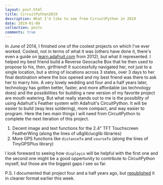 ```yaml
---
layout: post.html
title: CircuitPython2019
description: What I'd like to see from CircuitPython in 2019
date: 2019-01-09
collection: posts
comments: true
---
```


In June of 2014, I finished one of the coolest projects on which I've ever worked. Coolest, not in terms of what it was (others have done it, there's even a guide on [learn.adafruit.com][1] from 2012), but what it represented. I helped my best friend build a Reverse Geocache Box that he then used to propose to his, then, girlfriend! It successfully navigated her, not just to a single location, but a string of locations across 3 states, over 3 days to her final destination where the box opened and my best friend was there to ask her to marry him. A very lovely wedding and four and a half years later, technology has gotten better, faster, and more affordable (as technology does) and the possibilities for building a new version of my favorite project are mouth watering. But what really stands out to me is the possiblity of using Adafruit's Feather system with Adafruit's CircuitPython. It will be easier to build (way less soldering), more compact, and way easier to program. Here the two main things I will need from CircuitPython to complete the next iteration of this project.

1. Decent image and text functions for the 2.4" TFT Touchscreen FeatherWing (along the lines of u8glib/ucglib libraries)
1. More GPS functions like `distanceTo` and `courseTo` (along the lines of TinyGPSPlus library)

I look foreward to seeing how `displayio` will be helpful with the first one and the second one might be a good oppertunity to contribute to CircuitPython myself, but those are the biggest gaps I see so far.

P.S. I documented that project four and a half years ago, but [republished][2] it in cleaner format earlier this week.

[1]: https://learn.adafruit.com/reverse-geocache-engagement-box
[2]: http://peden.software/2019/01/07/interrupt-driven-reverse-geocache-box
